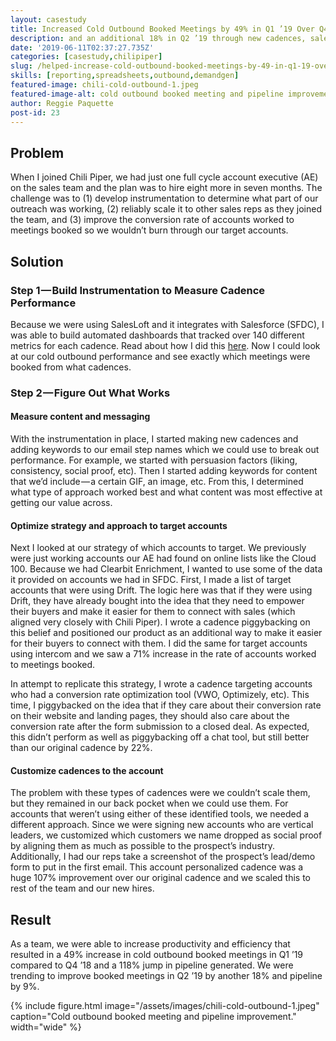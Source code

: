 ```yaml
---
layout: casestudy
title: Increased Cold Outbound Booked Meetings by 49% in Q1 ’19 Over Q4 ‘18
description: and an additional 18% in Q2 ’19 through new cadences, sales analysis, and strategy.
date: '2019-06-11T02:37:27.735Z'
categories: [casestudy,chilipiper]
slug: /helped-increase-cold-outbound-booked-meetings-by-49-in-q1-19-over-q4-18
skills: [reporting,spreadsheets,outbound,demandgen]
featured-image: chili-cold-outbound-1.jpeg
featured-image-alt: cold outbound booked meeting and pipeline improvement
author: Reggie Paquette
post-id: 23
---
```


## Problem

When I joined Chili Piper, we had just one full cycle account executive (AE) on the sales team and the plan was to hire eight more in seven months. The challenge was to (1) develop instrumentation to determine what part of our outreach was working, (2) reliably scale it to other sales reps as they joined the team, and (3) improve the conversion rate of accounts worked to meetings booked so we wouldn’t burn through our target accounts.

## Solution

### Step 1 — Build Instrumentation to Measure Cadence Performance

Because we were using SalesLoft and it integrates with Salesforce (SFDC), I was able to build automated dashboards that tracked over 140 different metrics for each cadence. Read about how I did this [here](/automating-salesloft-cadence-metrics-into-google-sheets). Now I could look at our cold outbound performance and see exactly which meetings were booked from what cadences.

### Step 2 — Figure Out What Works

#### Measure content and messaging

With the instrumentation in place, I started making new cadences and adding keywords to our email step names which we could use to break out performance. For example, we started with persuasion factors (liking, consistency, social proof, etc). Then I started adding keywords for content that we’d include — a certain GIF, an image, etc. From this, I determined what type of approach worked best and what content was most effective at getting our value across.

#### Optimize strategy and approach to target accounts

Next I looked at our strategy of which accounts to target. We previously were just working accounts our AE had found on online lists like the Cloud 100. Because we had Clearbit Enrichment, I wanted to use some of the data it provided on accounts we had in SFDC. First, I made a list of target accounts that were using Drift. The logic here was that if they were using Drift, they have already bought into the idea that they need to empower their buyers and make it easier for them to connect with sales (which aligned very closely with Chili Piper). I wrote a cadence piggybacking on this belief and positioned our product as an additional way to make it easier for their buyers to connect with them. I did the same for target accounts using intercom and we saw a 71% increase in the rate of accounts worked to meetings booked.

In attempt to replicate this strategy, I wrote a cadence targeting accounts who had a conversion rate optimization tool (VWO, Optimizely, etc). This time, I piggybacked on the idea that if they care about their conversion rate on their website and landing pages, they should also care about the conversion rate after the form submission to a closed deal. As expected, this didn’t perform as well as piggybacking off a chat tool, but still better than our original cadence by 22%.

#### Customize cadences to the account

The problem with these types of cadences were we couldn’t scale them, but they remained in our back pocket when we could use them. For accounts that weren’t using either of these identified tools, we needed a different approach. Since we were signing new accounts who are vertical leaders, we customized which customers we name dropped as social proof by aligning them as much as possible to the prospect’s industry. Additionally, I had our reps take a screenshot of the prospect’s lead/demo form to put in the first email. This account personalized cadence was a huge 107% improvement over our original cadence and we scaled this to rest of the team and our new hires.

## Result

As a team, we were able to increase productivity and efficiency that resulted in a 49% increase in cold outbound booked meetings in Q1 ’19 compared to Q4 ’18 and a 118% jump in pipeline generated. We were trending to improve booked meetings in Q2 ’19 by another 18% and pipeline by 9%.

{% include figure.html image="/assets/images/chili-cold-outbound-1.jpeg" caption="Cold outbound booked meeting and pipeline improvement." width="wide" %}